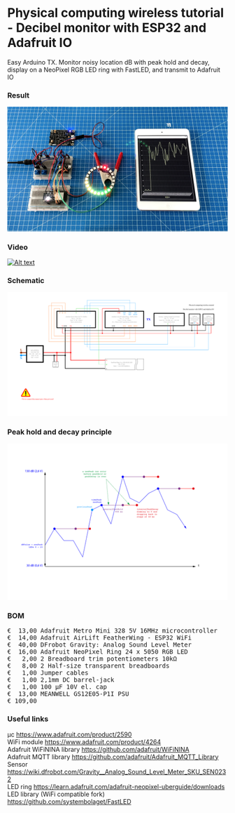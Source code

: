 # Physical computing wireless tutorial - Decibel monitor with ESP32 and Adafruit IO

Easy Arduino TX. Monitor noisy location dB with peak hold and decay, display on a NeoPixel RGB LED ring with FastLED, and transmit to Adafruit IO

### Result

![](Assets/13e%20result.jpg)

### Video

[![Alt text](https://img.youtube.com/vi/4H6Es9fJvsU/0.jpg)](https://www.youtube.com/watch?v=4H6Es9fJvsU)

### Schematic

![](Assets/13e%20schematic.png)

### Peak hold and decay principle

![](Assets/Peak%20hold%20and%20decay.png)

### BOM

<pre>
€  13,00 Adafruit Metro Mini 328 5V 16MHz microcontroller
€  14,00 Adafruit AirLift FeatherWing - ESP32 WiFi
€  40,00 DFrobot Gravity: Analog Sound Level Meter
€  16,00 Adafruit NeoPixel Ring 24 x 5050 RGB LED
€   2,00 2 Breadboard trim potentiometers 10kΩ
€   8,00 2 Half-size transparent breadboards
€   1,00 Jumper cables
€   1,00 2,1mm DC barrel-jack
€   1,00 100 µF 10V el. cap
€  13,00 MEANWELL GS12E05-P1I PSU
€ 109,00
</pre>  

### Useful links

μc https://www.adafruit.com/product/2590  
WiFi module https://www.adafruit.com/product/4264  
Adafruit WiFiNINA library https://github.com/adafruit/WiFiNINA  
Adafruit MQTT library https://github.com/adafruit/Adafruit_MQTT_Library  
Sensor https://wiki.dfrobot.com/Gravity__Analog_Sound_Level_Meter_SKU_SEN0232  
LED ring https://learn.adafruit.com/adafruit-neopixel-uberguide/downloads  
LED library (WiFi compatible fork) https://github.com/systembolaget/FastLED  

